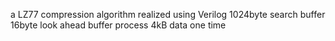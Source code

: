 a LZ77 compression algorithm realized using Verilog 
1024byte search buffer 
16byte   look ahead buffer
process 4kB data one time
